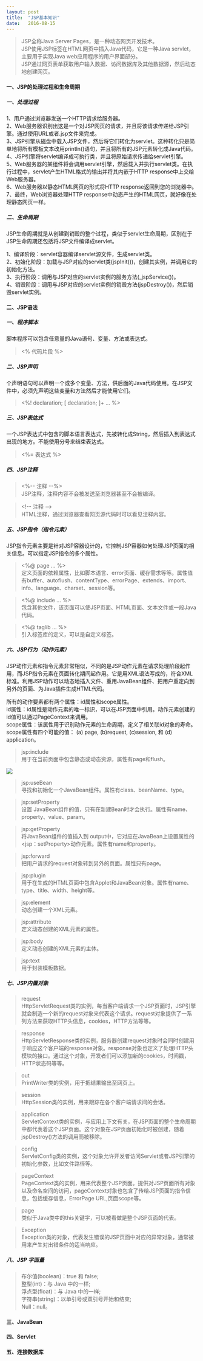```yaml
---
layout: post
title:  "JSP基本知识"
date:   2016-08-15
---
```


>JSP全称Java Server Pages，是一种动态网页开发技术。  
>JSP使用JSP标签在HTML网页中插入Java代码，它是一种Java servlet，主要用于实现Java web应用程序的用户界面部分。  
>JSP通过网页表单获取用户输入数据、访问数据库及其他数据源，然后动态地创建网页。


#### 一、JSP的处理过程和生命周期

##### 一、处理过程

1、用户通过浏览器发送一个HTTP请求给服务器。  
2、Web服务器识别出这是一个对JSP网页的请求，并且将该请求传递给JSP引擎。通过使用URL或者.jsp文件来完成。  
3、JSP引擎从磁盘中载入JSP文件，然后将它们转化为servlet。这种转化只是简单地将所有模板文本改用println()语句，并且将所有的JSP元素转化成Java代码。  
4、JSP引擎将servlet编译成可执行类，并且将原始请求传递给servlet引擎。  
5、Web服务器的某组件将会调用servlet引擎，然后载入并执行servlet类。在执行过程中，servlet产生HTML格式的输出并将其内嵌于HTTP response中上交给Web服务器。  
6、Web服务器以静态HTML网页的形式将HTTP response返回到您的浏览器中。  
7、最终，Web浏览器处理HTTP response中动态产生的HTML网页，就好像在处理静态网页一样。

##### 二、生命周期

JSP生命周期就是从创建到销毁的整个过程，类似于servlet生命周期，区别在于JSP生命周期还包括将JSP文件编译成servlet。

1、编译阶段：servlet容器编译servlet源文件，生成servlet类。  
2、初始化阶段：加载与JSP对应的servlet类(jspInit())，创建其实例，并调用它的初始化方法。  
3、执行阶段：调用与JSP对应的servlet实例的服务方法(_jspService())。  
4、销毁阶段：调用与JSP对应的servlet实例的销毁方法(jspDestroy())，然后销毁servlet实例。  

#### 二、JSP语法

##### 一、程序脚本

脚本程序可以包含任意量的Java语句、变量、方法或表达式。 
 
  ><% 代码片段 %>

##### 二、JSP声明
个声明语句可以声明一个或多个变量、方法，供后面的Java代码使用。在JSP文件中，必须先声明这些变量和方法然后才能使用它们。  

  ><%! declaration; [ declaration; ]+ ... %>

##### 三、JSP表达式
一个JSP表达式中包含的脚本语言表达式，先被转化成String，然后插入到表达式出现的地方。不能使用分号来结束表达式。  

  ><%= 表达式 %>

##### 四、JSP注释

  ><%-- 注释 --%>  
  JSP注释，注释内容不会被发送至浏览器甚至不会被编译。  

  ><\!-- 注释 -->  
  HTML注释，通过浏览器查看网页源代码时可以看见注释内容。  

##### 五、JSP指令（指令元素）
JSP指令元素主要是针对JSP容器设计的，它控制JSP容器如何处理JSP页面的相关信息。可以指定JSP指令的多个属性。
  
  ><%@ page ... %>   
  定义页面的依赖属性，比如脚本语言、error页面、缓存需求等等。属性值有buffer、autoflush、contentType、errorPage、extends、import、info、language、charset、session等。
  
  ><%@ include ... %>   
  包含其他文件，该页面可以使JSP页面、HTML页面、文本文件或一段Java代码。
  
  ><%@ taglib ... %>   
  引入标签库的定义，可以是自定义标签。 

##### 六、JSP行为（动作元素）
JSP动作元素和指令元素非常相似，不同的是JSP动作元素在请求处理阶段起作用，而JSP指令元素在页面转化期间起作用。它是用XML语法写成的，符合XML标准。利用JSP动作可以动态地插入文件、重用JavaBean组件、把用户重定向到另外的页面、为Java插件生成HTML代码。  

所有的动作要素都有两个属性：id属性和scope属性。  
id属性：id属性是动作元素的唯一标识，可以在JSP页面中引用。动作元素创建的id值可以通过PageContext来调用。  
scope属性：该属性用于识别动作元素的生命周期，定义了相关联id对象的寿命。 scope属性有四个可能的值： (a) page, (b)request, (c)session, 和 (d) application。

  >jsp:include  
  用于在当前页面中包含静态或动态资源，属性有page和flush。  

![](http://i.imgur.com/tPUfU53.png)
 
  >jsp:useBean  
  寻找和初始化一个JavaBean组件。属性有class、beanName、type。    

  >jsp:setProperty  
  设置 JavaBean组件的值，只有在新建Bean时才会执行。属性有name、property、value、param。  
  
  >jsp:getProperty  
  将JavaBean组件的值插入到 output中，它对应在JavaBean上设置属性的<jsp：setProperty>动作元素。属性有name和property。
   
  >jsp:forward  
  把用户请求的request对象转到另外的页面。属性只有page。  
   
  >jsp:plugin  
  用于在生成的HTML页面中包含Applet和JavaBean对象。属性有name、type、title、width、height等。  
     
  >jsp:element  
  动态创建一个XML元素。  
  
  >jsp:attribute  
  定义动态创建的XML元素的属性。
    
  >jsp:body  
  定义动态创建的XML元素的主体。  
  
  >jsp:text  
  用于封装模板数据。 

##### 七、JSP内置对象

  >request  
  HttpServletRequest类的实例，每当客户端请求一个JSP页面时，JSP引擎就会制造一个新的request对象来代表这个请求。request对象提供了一系列方法来获取HTTP头信息，cookies，HTTP方法等等。  
   
  >response  
  HttpServletResponse类的实例，服务器创建request对象时会同时创建用于响应这个客户端的response对象。response对象也定义了处理HTTP头模块的接口。通过这个对象，开发者们可以添加新的cookies，时间戳，HTTP状态码等等。  
  
  >out  
  PrintWriter类的实例，用于把结果输出至网页上。  
  
  >session  
  HttpSession类的实例，用来跟踪在各个客户端请求间的会话。  
  
  >application  
  ServletContext类的实例，与应用上下文有关，在JSP页面的整个生命周期中都代表着这个JSP页面。这个对象在JSP页面初始化时被创建，随着jspDestroy()方法的调用而被移除。  

  >config  
  ServletConfig类的实例，这个对象允许开发者访问Servlet或者JSP引擎的初始化参数，比如文件路径等。  

  >pageContext  
  PageContext类的实例，用来代表整个JSP页面。提供对JSP页面所有对象以及命名空间的访问，pageContext对象也包含了传给JSP页面的指令信息，包括缓存信息，ErrorPage URL,页面scope等。  
  
  >page  
  类似于Java类中的this关键字，可以被看做是整个JSP页面的代表。  
 
  >Exception  
  Exception类的对象，代表发生错误的JSP页面中对应的异常对象，通常被用来产生对出错条件的适当响应。  
  
##### 八、JSP 字面量

  > 布尔值(boolean)：true 和 false;  
  > 整型(int)：与 Java 中的一样;  
  > 浮点型(float)：与 Java 中的一样;  
  > 字符串(string)：以单引号或双引号开始和结束;  
  > Null：null。

#### 三、JavaBean

#### 四、Servlet

#### 五、连接数据库

